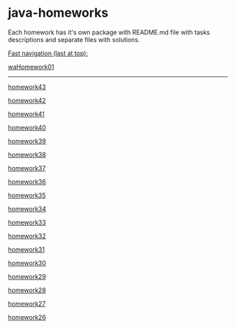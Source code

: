 # java-homeworks

Each homework has it's own package with README.md file with tasks descriptions and separate files with solutions.

<ins>Fast navigation (last at top):</ins>

[waHomework01](https://github.com/d9d9-Sun/java-homeworks/tree/main/waHomeWork01)

---

[homework43](https://github.com/d9d9-Sun/java-homeworks/tree/main/src/homework43)

[homework42](https://github.com/d9d9-Sun/java-homeworks/tree/main/src/homework42)

[homework41](https://github.com/d9d9-Sun/java-homeworks/tree/main/src/homework41)

[homework40](https://github.com/d9d9-Sun/java-homeworks/tree/main/src/homework40)

[homework39](https://github.com/d9d9-Sun/java-homeworks/tree/main/src/homework39)

[homework38](https://github.com/d9d9-Sun/java-homeworks/tree/main/src/homework38)

[homework37](https://github.com/d9d9-Sun/java-homeworks/tree/main/src/homework37)

[homework36](https://github.com/d9d9-Sun/java-homeworks/tree/main/src/homework36)

[homework35](https://github.com/d9d9-Sun/java-homeworks/tree/main/src/homework35)

[homework34](https://github.com/d9d9-Sun/java-homeworks/tree/main/src/homework34)

[homework33](https://github.com/d9d9-Sun/java-homeworks/tree/main/src/homework33)

[homework32](https://github.com/d9d9-Sun/java-homeworks/tree/main/src/homework32)

[homework31](https://github.com/d9d9-Sun/java-homeworks/tree/main/src/homework31)

[homework30](https://github.com/d9d9-Sun/java-homeworks/tree/main/src/homework30)

[homework29](https://github.com/d9d9-Sun/java-homeworks/tree/main/src/homework29)

[homework28](https://github.com/d9d9-Sun/java-homeworks/tree/main/src/homework28)

[homework27](https://github.com/d9d9-Sun/java-homeworks/tree/main/src/homework27)

[homework26](https://github.com/d9d9-Sun/java-homeworks/tree/main/src/homework26)